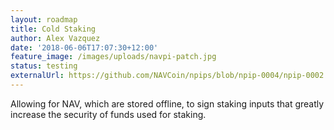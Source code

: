 ```yaml
---
layout: roadmap
title: Cold Staking
author: Alex Vazquez
date: '2018-06-06T17:07:30+12:00'
feature_image: /images/uploads/navpi-patch.jpg
status: testing
externalUrl: https://github.com/NAVCoin/npips/blob/npip-0004/npip-0002.mediawiki
---
```


Allowing for NAV, which are stored offline, to sign staking inputs that greatly increase the security of funds used for staking.
